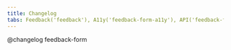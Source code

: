 ```yaml
---
title: Changelog
tabs: Feedback('feedback'), A11y('feedback-form-a11y'), API('feedback-form-api'), Example('feedback-form-code'), Changelog('feedback-form-changelog')
---
```


@changelog feedback-form
